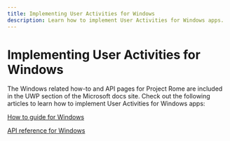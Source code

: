 ```yaml
---
title: Implementing User Activities for Windows
description: Learn how to implement User Activities for Windows apps.
---
```


# Implementing User Activities for Windows

The Windows related how-to and API pages for Project Rome are included in the UWP section of the Microsoft docs site. Check out the following articles to learn how to implement User Activities for Windows apps:

[How to guide for Windows](/windows/uwp/launch-resume/useractivities)

[API reference for Windows](/uwp/api/windows.applicationmodel.useractivities)